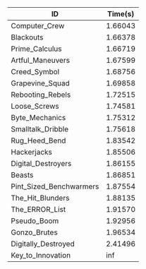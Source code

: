 |ID|Time(s)|
|-|-|
|Computer_Crew|1.66043|
|Blackouts|1.66378|
|Prime_Calculus|1.66719|
|Artful_Maneuvers|1.67599|
|Creed_Symbol|1.68756|
|Grapevine_Squad|1.69858|
|Rebooting_Rebels|1.72515|
|Loose_Screws|1.74581|
|Byte_Mechanics|1.75312|
|Smalltalk_Dribble|1.75618|
|Rug_Heed_Bend|1.83542|
|Hackerjacks|1.85506|
|Digital_Destroyers|1.86155|
|Beasts|1.86851|
|Pint_Sized_Benchwarmers|1.87554|
|The_Hit_Blunders|1.88135|
|The_ERROR_List|1.91570|
|Pseudo_Boom|1.92956|
|Gonzo_Brutes|1.96534|
|Digitally_Destroyed|2.41496|
|Key_to_Innovation|inf|
